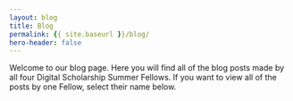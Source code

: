 ```yaml
---
layout: blog
title: Blog
permalink: {{ site.baseurl }}/blog/
hero-header: false
---
```


Welcome to our blog page. Here you will find all of the blog posts made by all four Digital Scholarship Summer Fellows. If you want to view all of the posts by one Fellow, select their name below.

